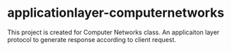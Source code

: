 # applicationlayer-computernetworks
This project is created for Computer Networks class. 
An applicaiton layer protocol to generate response according to client request. 
